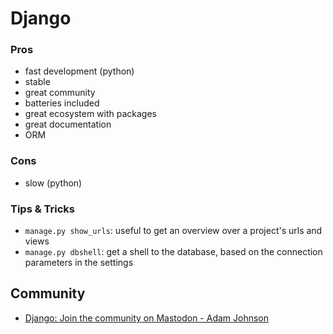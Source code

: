 # Django

### Pros

* fast development (python)
* stable
* great community
* batteries included
* great ecosystem with packages
* great documentation
* ORM

### Cons

* slow (python)

### Tips & Tricks

* `manage.py show_urls`: useful to get an overview over a project's urls and views
* `manage.py dbshell`: get a shell to the database, based on the connection parameters in the settings

## Community

* [Django: Join the community on Mastodon - Adam Johnson](https://adamj.eu/tech/2024/02/10/django-join-community-mastodon/?utm_campaign=Django%2BNewsletter&utm_medium=email&utm_source=Django_Newsletter_219)
